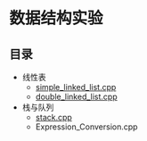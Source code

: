 # 数据结构实验
## 目录
* 线性表
  * [simple_linked_list.cpp](https://github.com/chenxin18307382228/The-Experiments-of-DataStructure/blob/master/%E7%BA%BF%E6%80%A7%E8%A1%A8/simple_linked_list.cpp)
  * [double_linked_list.cpp](https://github.com/chenxin18307382228/The-Experiments-of-DataStructure/blob/master/%E7%BA%BF%E6%80%A7%E8%A1%A8/double_linked_list.cpp)
* 栈与队列
  * [stack.cpp](https://github.com/chenxin18307382228/The-Experiments-of-DataStructure/blob/master/%E6%A0%88%E4%B8%8E%E9%98%9F%E5%88%97/stack.cpp)
  * Expression_Conversion.cpp
